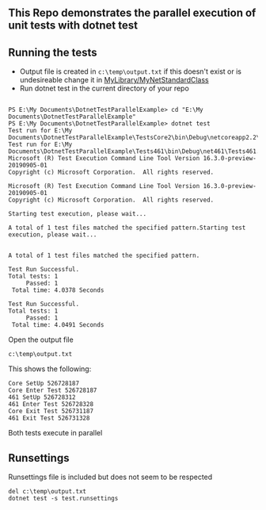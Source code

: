 ## This Repo demonstrates the parallel execution of unit tests with dotnet test

## Running the tests

- Output file is created in `c:\temp\output.txt` if this doesn't exist or is undesireable change it in [MyLibrary/MyNetStandardClass](./MyLibrary/MyNetStandardClass.cs)
- Run dotnet test in the current directory of your repo


```

PS E:\My Documents\DotnetTestParallelExample> cd "E:\My Documents\DotnetTestParallelExample"
PS E:\My Documents\DotnetTestParallelExample> dotnet test
Test run for E:\My Documents\DotnetTestParallelExample\TestsCore2\bin\Debug\netcoreapp2.2\TestsCore2.dll(.NETCoreApp,Version=v2.2)
Test run for E:\My Documents\DotnetTestParallelExample\Tests461\bin\Debug\net461\Tests461.dll(.NETFramework,Version=v4.6.1)
Microsoft (R) Test Execution Command Line Tool Version 16.3.0-preview-20190905-01
Copyright (c) Microsoft Corporation.  All rights reserved.

Microsoft (R) Test Execution Command Line Tool Version 16.3.0-preview-20190905-01
Copyright (c) Microsoft Corporation.  All rights reserved.

Starting test execution, please wait...

A total of 1 test files matched the specified pattern.Starting test execution, please wait...


A total of 1 test files matched the specified pattern.

Test Run Successful.
Total tests: 1
     Passed: 1
 Total time: 4.0378 Seconds

Test Run Successful.
Total tests: 1
     Passed: 1
 Total time: 4.0491 Seconds

```

Open the output file

```
c:\temp\output.txt
```

This shows the following:

```
Core SetUp 526728187
Core Enter Test 526728187
461 SetUp 526728312
461 Enter Test 526728328
Core Exit Test 526731187
461 Exit Test 526731328
```

Both tests execute in parallel

## Runsettings

Runsettings file is included but does not seem to be respected

```
del c:\temp\output.txt
dotnet test -s test.runsettings
```